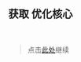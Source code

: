 ## 获取 优化核心

<br />

> 点击[此处](https://github.com/SIRT43/REmk_Optimization-Core/releases/download/1.16.5/Optimization-Core-1.16.5_1.0.0_fabric+forge.zip)继续